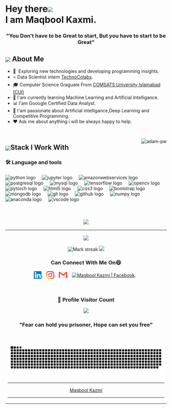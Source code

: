 # Hey there<img src="https://github.com/sharur7/sharur7-profile-readme/blob/master/wave.gif" width="30px"><br>I am Maqbool Kaxmi.




<div align="center">

  ###  "You Don't have to be Great to start, But you have to start to be Great" 

</div>





## <img align="center"  height =50px src="https://user-images.githubusercontent.com/63050133/156777293-72a6e681-2582-4a9d-ad92-09d1181d47c7.gif"> About Me <a id = "about"></a>

- 🤔&nbsp; Exploring new technologies and developing programming insights.
- ⭐ Data Scientist intern <a href="https://technocolabs.com/"> TechnoColabs</a>. 
- 🎓 Computer Science Graguate From <a href="https://www.comsats.edu.pk">COMSATS University Islamabad (CUI)</a>
- 🧠&nbsp;I'am currently learning Machine Learning and Artificial Intelligance.
- 📊&nbsp;I'am Gooogle Certified Data Analyst.
- 🌟&nbsp;I'am passionate about Artificial intelligance,Deep Learning and Competitive Programming.
- ❤️‍&nbsp;Ask me about anything i will be always happy to help. 
<br>



<p><img align="right" src="https://github.com/Adam-pw/Adam-pw/blob/main/animation_500_kxa883sd.gif" alt="adam-pw" /></p>



## <img align="center"  height =50px src="images/skills.gif">Stack I Work With

<h3 align="left">🛠 Language and tools</h3>

###

<div align="left">
  <img src="https://cdn.jsdelivr.net/gh/devicons/devicon/icons/python/python-original.svg" height="40" alt="python logo"  />
  <img width="12" />
  <img src="https://cdn.jsdelivr.net/gh/devicons/devicon/icons/jupyter/jupyter-original-wordmark.svg" height="40" alt="jupyter logo"  />
  <img width="12" />
  <img src="https://cdn.jsdelivr.net/gh/devicons/devicon/icons/amazonwebservices/amazonwebservices-plain-wordmark.svg" height="40" alt="amazonwebservices logo"  />
  <img width="12" />
  <img src="https://cdn.jsdelivr.net/gh/devicons/devicon/icons/postgresql/postgresql-plain-wordmark.svg" height="40" alt="postgresql logo"  />
  <img width="12" />
  <img src="https://cdn.jsdelivr.net/gh/devicons/devicon/icons/mysql/mysql-original-wordmark.svg" height="40" alt="mysql logo"  />
  <img width="12" />
  <img src="https://cdn.jsdelivr.net/gh/devicons/devicon/icons/tensorflow/tensorflow-original.svg" height="40" alt="tensorflow logo"  />
  <img width="12" />
  <img src="https://cdn.jsdelivr.net/gh/devicons/devicon/icons/opencv/opencv-original.svg" height="40" alt="opencv logo"  />
  <img width="12" />
  <img src="https://cdn.jsdelivr.net/gh/devicons/devicon/icons/pytorch/pytorch-original.svg" height="40" alt="pytorch logo"  />
  <img width="12" />
  <img src="https://cdn.jsdelivr.net/gh/devicons/devicon/icons/html5/html5-original.svg" height="40" alt="html5 logo"  />
  <img width="12" />
  <img src="https://cdn.jsdelivr.net/gh/devicons/devicon/icons/css3/css3-original.svg" height="40" alt="css3 logo"  />
  <img width="12" />
  <img src="https://cdn.jsdelivr.net/gh/devicons/devicon/icons/bootstrap/bootstrap-original.svg" height="40" alt="bootstrap logo"  />
  <img width="12" />
  <img src="https://cdn.jsdelivr.net/gh/devicons/devicon/icons/mongodb/mongodb-original.svg" height="40" alt="mongodb logo"  />
  <img width="12" />
  <img src="https://cdn.jsdelivr.net/gh/devicons/devicon/icons/git/git-original.svg" height="40" alt="git logo"  />
  <img width="12" />
  <img src="https://cdn.jsdelivr.net/gh/devicons/devicon/icons/github/github-original.svg" height="40" alt="github logo"  />
  <img width="12" />
  <img src="https://cdn.jsdelivr.net/gh/devicons/devicon/icons/numpy/numpy-original.svg" height="40" alt="numpy logo"  />
  <img width="12" />
  <img src="https://cdn.jsdelivr.net/gh/devicons/devicon/icons/anaconda/anaconda-original.svg" height="40" alt="anaconda logo"  />
  <img width="12" />
  <img src="https://cdn.jsdelivr.net/gh/devicons/devicon/icons/vscode/vscode-original.svg" height="40" alt="vscode logo"  />
</div>

###

<br>








<p  align="center">
<img src="https://user-images.githubusercontent.com/73097560/115834477-dbab4500-a447-11eb-908a-139a6edaec5c.gif"> 
                  
  <br>

  
  
  
<table border="0" align="center">
<tr border="0">
<td width="50%" align="center">
 
  <p align= "center">
  <img height= "200" src="https://github-readme-stats.vercel.app/api?username=maqboolkazmii&theme=react&show_icons=true&include_all_commits=true" />
</p>
  <img  title="🔥 Get streak stats for your profile at git.io/streak-stats" alt="Mark streak" src="https://github-readme-streak-stats.herokuapp.com/?user=maqboolkazmii&theme=dark&hide_border=true" />










<img src="https://user-images.githubusercontent.com/73097560/115834477-dbab4500-a447-11eb-908a-139a6edaec5c.gif">
</p>  
                                                                                    







 


  <div align="center">
  <h3><b>Can Connect With Me On😄 </b></h3>
  </div>
<p align="center">
<a href="https://www.linkedin.com/in/maqboolkazmi">
  <img align="center" alt="Maqbool Kazmi | Linkedin" width="24px" src="https://github.com/SatYu26/SatYu26/blob/master/Assets/Linkedin.svg" />
</a> &nbsp;&nbsp;
<a href="https://www.instagram.com/maqboolkaxmi">
  <img align="center" alt="Maqbool Kazmi | Instagram" width="24px" src="https://github.com/SatYu26/SatYu26/blob/master/Assets/Instagram.svg" />
</a> &nbsp;&nbsp;
<a href="mailto:sm.kaxmi@gmail.com" >
  <img align="center" alt="Maqbool Kazmi | Gmail" width="26px" src="https://github.com/SatYu26/SatYu26/blob/master/Assets/Gmail.svg" />
</a> &nbsp;&nbsp;
<a href="https://www.facebook.com/maqboolkazmii">
    <img align="center" alt="Maqbool Kazmi | Facebook" width="24px" src="https://upload.wikimedia.org/wikipedia/en/thumb/0/04/Facebook_f_logo_%282021%29.svg/100px-Facebook_f_logo_%282021%29.svg.png" />
</a> &nbsp;&nbsp;
<p>
  
<br>
  
<div align=center>
  <h3><b>📍 Profile Visitor Count</b></h3>
</div>
    
<!-- retro visitor counter -->  
<p align="center" > 
<!--     <p align="left"> <img src="https://komarev.com/ghpvc/?username=maqboolkazmii" alt="maqboolkazmii" /> </p>  -->
  <img src="https://profile-counter.glitch.me/maqboolkazmii/count.svg" />  
</p>
   
  
  
  
  
<div align="center">

  ### "Fear can hold you prisoner, Hope can set you free" 

</div>
  
  
  
 
  <br>
  <p align="center">
  <img src="https://github.com/DHANOLA/DHANOLA/raw/output/github-contribution-grid-snake.svg" alt="snake"></center>
</p>






------

[Maqbool Kazmi](https://github.com/maqboolkazmii)




------


